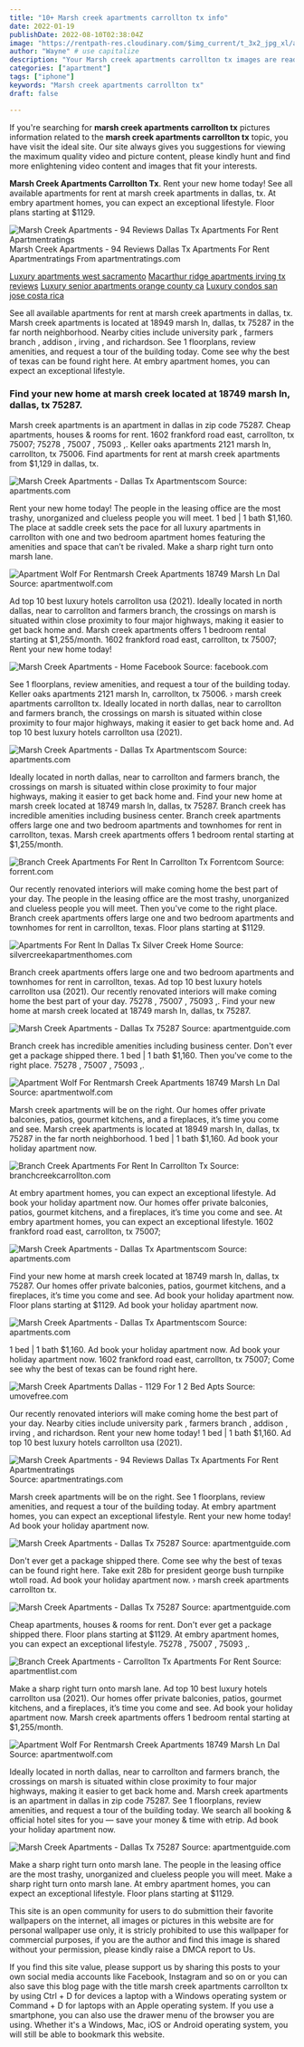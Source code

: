 ```yaml
---
title: "10+ Marsh creek apartments carrollton tx info"
date: 2022-01-19
publishDate: 2022-08-10T02:38:04Z
image: "https://rentpath-res.cloudinary.com/$img_current/t_3x2_jpg_xl/acad277556ca94d786fb4eba82e21561"
author: "Wayne" # use capitalize
description: "Your Marsh creek apartments carrollton tx images are ready in this website. Marsh creek apartments carrollton tx are a topic that is being searched for and liked by netizens today. You can Get the Marsh creek apartments carrollton tx files here. Download all free photos and vectors."
categories: ["apartment"]
tags: ["iphone"]
keywords: "Marsh creek apartments carrollton tx"
draft: false

---
```


If you're searching for **marsh creek apartments carrollton tx** pictures information related to the **marsh creek apartments carrollton tx** topic, you have visit the ideal  site.  Our site always  gives you  suggestions  for viewing  the maximum  quality video and picture  content, please kindly hunt and find more enlightening video content and images  that fit your interests.

**Marsh Creek Apartments Carrollton Tx**. Rent your new home today! See all available apartments for rent at marsh creek apartments in dallas, tx. At embry apartment homes, you can expect an exceptional lifestyle. Floor plans starting at $1129.

![Marsh Creek Apartments - 94 Reviews Dallas Tx Apartments For Rent Apartmentratings](https://cimg1.ibsrv.net/ibimg/www.apartmentratings.com/650x350_85-1/7/3/4/73486981107977282107111.png "Marsh Creek Apartments - 94 Reviews Dallas Tx Apartments For Rent Apartmentratings")
Marsh Creek Apartments - 94 Reviews Dallas Tx Apartments For Rent Apartmentratings From apartmentratings.com

[Luxury apartments west sacramento](/luxury-apartments-west-sacramento/)
[Macarthur ridge apartments irving tx reviews](/macarthur-ridge-apartments-irving-tx-reviews/)
[Luxury senior apartments orange county ca](/luxury-senior-apartments-orange-county-ca/)
[Luxury condos san jose costa rica](/luxury-condos-san-jose-costa-rica/)

See all available apartments for rent at marsh creek apartments in dallas, tx. Marsh creek apartments is located at 18949 marsh ln, dallas, tx 75287 in the far north neighborhood. Nearby cities include university park , farmers branch , addison , irving , and richardson. See 1 floorplans, review amenities, and request a tour of the building today. Come see why the best of texas can be found right here. At embry apartment homes, you can expect an exceptional lifestyle.

### Find your new home at marsh creek located at 18749 marsh ln, dallas, tx 75287.

Marsh creek apartments is an apartment in dallas in zip code 75287. Cheap apartments, houses &amp; rooms for rent. 1602 frankford road east, carrollton, tx 75007; 75278 , 75007 , 75093 ,. Keller oaks apartments 2121 marsh ln, carrollton, tx 75006. Find apartments for rent at marsh creek apartments from $1,129 in dallas, tx.


![Marsh Creek Apartments - Dallas Tx Apartmentscom](https://images1.apartments.com/i2/YV1Z3DhyKfsLr8wAS-j8SpkvYjktL7qtjtb3tHBc-hc/117/marsh-creek-apartments-dallas-tx-1br1ba-800sf.jpg?p=1 "Marsh Creek Apartments - Dallas Tx Apartmentscom")
Source: apartments.com

Rent your new home today! The people in the leasing office are the most trashy, unorganized and clueless people you will meet. 1 bed | 1 bath $1,160. The place at saddle creek sets the pace for all luxury apartments in carrollton with one and two bedroom apartment homes featuring the amenities and space that can’t be rivaled. Make a sharp right turn onto marsh lane.

![Apartment Wolf For Rentmarsh Creek Apartments 18749 Marsh Ln Dal](https://apartmentwolf.com/wp-content/uploads/WPL/6471/thimg_02_autox500.jpg "Apartment Wolf For Rentmarsh Creek Apartments 18749 Marsh Ln Dal")
Source: apartmentwolf.com

Ad top 10 best luxury hotels carrollton usa (2021). Ideally located in north dallas, near to carrollton and farmers branch, the crossings on marsh is situated within close proximity to four major highways, making it easier to get back home and. Marsh creek apartments offers 1 bedroom rental starting at $1,255/month. 1602 frankford road east, carrollton, tx 75007; Rent your new home today!

![Marsh Creek Apartments - Home Facebook](https://lookaside.fbsbx.com/lookaside/crawler/media/?media_id=530587736993072 "Marsh Creek Apartments - Home Facebook")
Source: facebook.com

See 1 floorplans, review amenities, and request a tour of the building today. Keller oaks apartments 2121 marsh ln, carrollton, tx 75006. › marsh creek apartments carrollton tx. Ideally located in north dallas, near to carrollton and farmers branch, the crossings on marsh is situated within close proximity to four major highways, making it easier to get back home and. Ad top 10 best luxury hotels carrollton usa (2021).

![Marsh Creek Apartments - Dallas Tx Apartmentscom](https://images1.apartments.com/i2/-HI43A4t9IRF1LGtWP0C1P2qPZM-aQqPEtXolpZBbsk/111/marsh-creek-apartments-dallas-tx-primary-photo.jpg "Marsh Creek Apartments - Dallas Tx Apartmentscom")
Source: apartments.com

Ideally located in north dallas, near to carrollton and farmers branch, the crossings on marsh is situated within close proximity to four major highways, making it easier to get back home and. Find your new home at marsh creek located at 18749 marsh ln, dallas, tx 75287. Branch creek has incredible amenities including business center. Branch creek apartments offers large one and two bedroom apartments and townhomes for rent in carrollton, texas. Marsh creek apartments offers 1 bedroom rental starting at $1,255/month.

![Branch Creek Apartments For Rent In Carrollton Tx Forrentcom](https://images1.forrent.com/i2/D6lvwuh9lW8lWNARuMs0FukMNNa8r7l_E3FMQQv6EWs/112/image.jpg "Branch Creek Apartments For Rent In Carrollton Tx Forrentcom")
Source: forrent.com

Our recently renovated interiors will make coming home the best part of your day. The people in the leasing office are the most trashy, unorganized and clueless people you will meet. Then you&#039;ve come to the right place. Branch creek apartments offers large one and two bedroom apartments and townhomes for rent in carrollton, texas. Floor plans starting at $1129.

![Apartments For Rent In Dallas Tx Silver Creek Home](https://cdn-dam.realpage.com/api/v1/dimg-crop/1920x1080/f53942b3ea573e18f9c6d5a37c9412e2.38fafa7c7b/11500610.jpg?hash=1551709885 "Apartments For Rent In Dallas Tx Silver Creek Home")
Source: silvercreekapartmenthomes.com

Branch creek apartments offers large one and two bedroom apartments and townhomes for rent in carrollton, texas. Ad top 10 best luxury hotels carrollton usa (2021). Our recently renovated interiors will make coming home the best part of your day. 75278 , 75007 , 75093 ,. Find your new home at marsh creek located at 18749 marsh ln, dallas, tx 75287.

![Marsh Creek Apartments - Dallas Tx 75287](https://rentpath-res.cloudinary.com/$img_current/t_3x2_jpg_xl/98f13298e1c35ae582cee31cf9d39919 "Marsh Creek Apartments - Dallas Tx 75287")
Source: apartmentguide.com

Branch creek has incredible amenities including business center. Don&#039;t ever get a package shipped there. 1 bed | 1 bath $1,160. Then you&#039;ve come to the right place. 75278 , 75007 , 75093 ,.

![Apartment Wolf For Rentmarsh Creek Apartments 18749 Marsh Ln Dal](https://apartmentwolf.com/wp-content/uploads/WPL/6471/thimg_04_autox500.jpg "Apartment Wolf For Rentmarsh Creek Apartments 18749 Marsh Ln Dal")
Source: apartmentwolf.com

Marsh creek apartments will be on the right. Our homes offer private balconies, patios, gourmet kitchens, and a fireplaces, it’s time you come and see. Marsh creek apartments is located at 18949 marsh ln, dallas, tx 75287 in the far north neighborhood. 1 bed | 1 bath $1,160. Ad book your holiday apartment now.

![Branch Creek Apartments For Rent In Carrollton Tx](https://cdn-dam.realpage.com/api/v1/dimg/865x1537/c5430cee7e7c296d6d74999e8dd632f2.38fafa7c7b/Pool_2250-Marsh-Ln-Carrollton-TX_Branch-Creek-Apartments_RPI_II-100250-49.jpg?hash=1568659609 "Branch Creek Apartments For Rent In Carrollton Tx")
Source: branchcreekcarrollton.com

At embry apartment homes, you can expect an exceptional lifestyle. Ad book your holiday apartment now. Our homes offer private balconies, patios, gourmet kitchens, and a fireplaces, it’s time you come and see. At embry apartment homes, you can expect an exceptional lifestyle. 1602 frankford road east, carrollton, tx 75007;

![Marsh Creek Apartments - Dallas Tx Apartmentscom](https://images1.apartments.com/i2/3WUjC3Qt1LHYoUP8vqGQzCqeULHYv0EvUZmYOa3uZSY/117/marsh-creek-apartments-dallas-tx-1br1ba-800sf.jpg?p=1 "Marsh Creek Apartments - Dallas Tx Apartmentscom")
Source: apartments.com

Find your new home at marsh creek located at 18749 marsh ln, dallas, tx 75287. Our homes offer private balconies, patios, gourmet kitchens, and a fireplaces, it’s time you come and see. Ad book your holiday apartment now. Floor plans starting at $1129. Ad book your holiday apartment now.

![Marsh Creek Apartments - Dallas Tx Apartmentscom](https://images1.apartments.com/i2/kL5GVN7H8l5yxTGKIXU-7hqq-N52VLXCEui2508mKsk/117/marsh-creek-apartments-dallas-tx-1br1ba-800sf.jpg?p=1 "Marsh Creek Apartments - Dallas Tx Apartmentscom")
Source: apartments.com

1 bed | 1 bath $1,160. Ad book your holiday apartment now. Ad book your holiday apartment now. 1602 frankford road east, carrollton, tx 75007; Come see why the best of texas can be found right here.

![Marsh Creek Apartments Dallas - 1129 For 1 2 Bed Apts](https://picturescdn.alndata.com/?pid=36550924-438d-4546-b921-c23e7d4f051e "Marsh Creek Apartments Dallas - 1129 For 1 2 Bed Apts")
Source: umovefree.com

Our recently renovated interiors will make coming home the best part of your day. Nearby cities include university park , farmers branch , addison , irving , and richardson. Rent your new home today! 1 bed | 1 bath $1,160. Ad top 10 best luxury hotels carrollton usa (2021).

![Marsh Creek Apartments - 94 Reviews Dallas Tx Apartments For Rent Apartmentratings](https://cimg1.ibsrv.net/ibimg/www.apartmentratings.com/650x350_85-1/7/3/4/73486981107977282107111.png "Marsh Creek Apartments - 94 Reviews Dallas Tx Apartments For Rent Apartmentratings")
Source: apartmentratings.com

Marsh creek apartments will be on the right. See 1 floorplans, review amenities, and request a tour of the building today. At embry apartment homes, you can expect an exceptional lifestyle. Rent your new home today! Ad book your holiday apartment now.

![Marsh Creek Apartments - Dallas Tx 75287](https://rentpath-res.cloudinary.com/$img_current/t_3x2_jpg_xl/c8718f83d4bc318eca8cf8084bee79c1 "Marsh Creek Apartments - Dallas Tx 75287")
Source: apartmentguide.com

Don&#039;t ever get a package shipped there. Come see why the best of texas can be found right here. Take exit 28b for president george bush turnpike wtoll road. Ad book your holiday apartment now. › marsh creek apartments carrollton tx.

![Marsh Creek Apartments - Dallas Tx 75287](https://rentpath-res.cloudinary.com/$img_current/t_3x2_jpg_xl/80f8e350427c11fdb88fef6f4ca01d0a "Marsh Creek Apartments - Dallas Tx 75287")
Source: apartmentguide.com

Cheap apartments, houses &amp; rooms for rent. Don&#039;t ever get a package shipped there. Floor plans starting at $1129. At embry apartment homes, you can expect an exceptional lifestyle. 75278 , 75007 , 75093 ,.

![Branch Creek Apartments - Carrollton Tx Apartments For Rent](https://res.cloudinary.com/apartmentlist/image/upload/c_fit,dpr_auto,f_auto,h_640,q_auto,w_640/836d9f8f40742b489fc0a2dfe77f1aaa.jpg "Branch Creek Apartments - Carrollton Tx Apartments For Rent")
Source: apartmentlist.com

Make a sharp right turn onto marsh lane. Ad top 10 best luxury hotels carrollton usa (2021). Our homes offer private balconies, patios, gourmet kitchens, and a fireplaces, it’s time you come and see. Ad book your holiday apartment now. Marsh creek apartments offers 1 bedroom rental starting at $1,255/month.

![Apartment Wolf For Rentmarsh Creek Apartments 18749 Marsh Ln Dal](https://apartmentwolf.com/wp-content/uploads/WPL/6471/thimg_01_autox500.jpg "Apartment Wolf For Rentmarsh Creek Apartments 18749 Marsh Ln Dal")
Source: apartmentwolf.com

Ideally located in north dallas, near to carrollton and farmers branch, the crossings on marsh is situated within close proximity to four major highways, making it easier to get back home and. Marsh creek apartments is an apartment in dallas in zip code 75287. See 1 floorplans, review amenities, and request a tour of the building today. We search all booking &amp; official hotel sites for you — save your money &amp; time with etrip. Ad book your holiday apartment now.

![Marsh Creek Apartments - Dallas Tx 75287](https://rentpath-res.cloudinary.com/$img_current/t_3x2_jpg_xl/acad277556ca94d786fb4eba82e21561 "Marsh Creek Apartments - Dallas Tx 75287")
Source: apartmentguide.com

Make a sharp right turn onto marsh lane. The people in the leasing office are the most trashy, unorganized and clueless people you will meet. Make a sharp right turn onto marsh lane. At embry apartment homes, you can expect an exceptional lifestyle. Floor plans starting at $1129.

This site is an open community for users to do submittion their favorite wallpapers on the internet, all images or pictures in this website are for personal wallpaper use only, it is stricly prohibited to use this wallpaper for commercial purposes, if you are the author and find this image is shared without your permission, please kindly raise a DMCA report to Us.

If you find this site value, please support us by sharing this posts to your own social media accounts like Facebook, Instagram and so on or you can also save this blog page with the title marsh creek apartments carrollton tx by using Ctrl + D for devices a laptop with a Windows operating system or Command + D for laptops with an Apple operating system. If you use a smartphone, you can also use the drawer menu of the browser you are using. Whether it's a Windows, Mac, iOS or Android operating system, you will still be able to bookmark this website.

